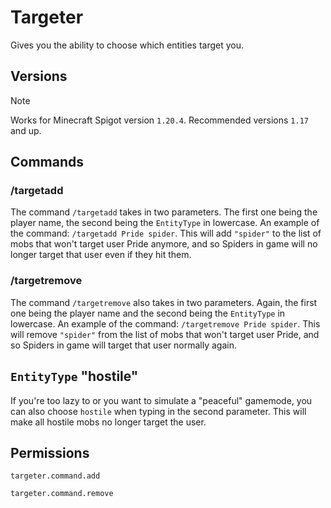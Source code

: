 # Targeter
Gives you the ability to choose which entities target you.

## Versions

> [!NOTE]
> Works for Minecraft Spigot version `1.20.4`. Recommended versions `1.17` and up.

## Commands

### /targetadd

The command `/targetadd` takes in two parameters. The first one being the player name, the second being the `EntityType` in lowercase.
An example of the command: `/targetadd Pride spider`. This will add `"spider"` to the list of mobs that won't target user Pride anymore, and so
Spiders in game will no longer target that user even if they hit them.

### /targetremove

The command `/targetremove` also takes in two parameters. Again, the first one being the player name and the second being the `EntityType` in lowercase.
An example of the command: `/targetremove Pride spider`. This will remove `"spider"` from the list of mobs that won't target user Pride, and so
Spiders in game will target that user normally again.

## `EntityType` "hostile"

If you're too lazy to or you want to simulate a "peaceful" gamemode, you can also choose `hostile` when typing in the second parameter.
This will make all hostile mobs no longer target the user.

## Permissions

```
targeter.command.add
```

```
targeter.command.remove
```
